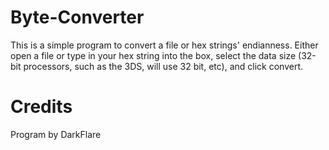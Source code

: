 # Byte-Converter
This is a simple program to convert a file or hex strings' endianness. Either open a file or type in your hex string into the box, select the data size (32-bit processors, such as the 3DS, will use 32 bit, etc), and click convert.

# Credits
Program by DarkFlare
